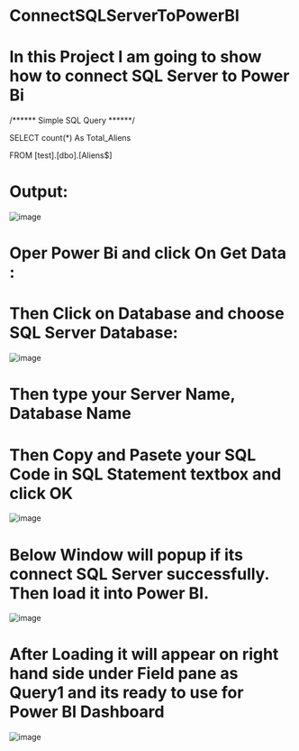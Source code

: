 # ConnectSQLServerToPowerBI

# In this Project I am going to show how to connect SQL Server to Power Bi

/****** Simple SQL Query  ******/

SELECT count(*)  As Total_Aliens

  FROM [test].[dbo].[Aliens$] 
  
# Output:
  
  ![image](https://user-images.githubusercontent.com/16399584/189553596-d06013b6-34f4-4ae3-921c-dcc6ce991b7a.png)

# Oper Power Bi and click On Get Data  :
# Then Click on Database and choose SQL Server Database:

![image](https://user-images.githubusercontent.com/16399584/189553735-ce8a7da7-a68b-4bdf-a2ff-fa80609e4ede.png)

# Then type your Server Name, Database Name 
# Then Copy and Pasete your SQL Code in SQL Statement textbox and  click OK


![image](https://user-images.githubusercontent.com/16399584/189553920-951df413-acb8-41b2-8868-d8c4b609ed08.png)

# Below Window will popup if its connect SQL Server successfully. Then load it into Power BI.

![image](https://user-images.githubusercontent.com/16399584/189554129-6db807fd-86af-435b-a729-3794047cab4f.png)

# After Loading it will appear on right hand side under Field pane as Query1 and its ready to use for Power BI Dashboard

![image](https://user-images.githubusercontent.com/16399584/189554254-33f43c28-b549-45f8-9608-941ef2bb305f.png)





